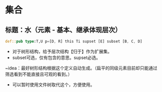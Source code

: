 # 集合

## 标题：水（元素 - 基本、继承体现层次）

```rs
def::pub type:T,U p=[D, R] this Ti supset [E] subset [B, C, D] 
```

- 对于树形结构，给予层次结构【归于】作为扩展集。
- subset可选，仅有包含的意思。supset必选。

~idea：最好树形结构根据这个定义自动生成。（扁平的同级元素目前却只能通过筛选看到不能直接且可观的看到。）

- 可以暂时使用文件树取代这个，方便使用。